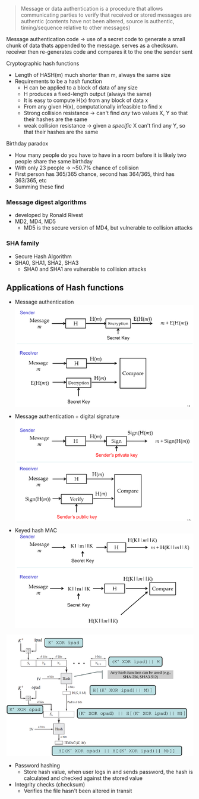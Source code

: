 > Message or data authentication is a procedure that allows communicating parties to verify that received or stored messages are authentic (contents have not been altered, source is authentic, timing/sequence relative to other messages)

Message authentication code -> use of a secret code to generate a small chunk of data thats appended to the message. serves as a checksum. receiver then re-generates code and compares it to the one the sender sent

Cryptographic hash functions
- Length of HASH(m) much shorter than m, always the same size
- Requirements to be a hash function
	- H can be applied to a block of data of any size
	- H produces a fixed-length output (always the same)
	- It is easy to compute H(x) from any block of data x
	- From any given H(x), computationally infeasible to find x
	- Strong collision resistance -> can't find _any_ two values X, Y so that their hashes are the same
	- weak collision resistance -> given a _specific_ X can't find any Y, so that their hashes are the same

Birthday paradox
- How many people do you have to have in a room before it is likely two people share the same birthday
- With only 23 people -> ~50.7% chance of collision
- First person has 365/365 chance, second has 364/365, third has 363/365, etc
- Summing these find
### Message digest algorithms
- developed by Ronald Rivest
- MD2, MD4, MD5
	- MD5 is the secure version of MD4, but vulnerable to collision attacks

### SHA family
- Secure Hash Algorithm
- SHA0, SHA1, SHA2, SHA3
	- SHA0 and SHA1 are vulnerable to collision attacks

## Applications of Hash functions
- Message authentication
![](images/Pasted%20image%2020240812173550.png)

- Message authentication + digital signature
![](images/Pasted%20image%2020240812173614.png)

- Keyed hash MAC 
![](images/Pasted%20image%2020240812173819.png)

![](images/Pasted%20image%2020240812173951.png)

- Password hashing
	- Store hash value, when user logs in and sends password, the hash is calculated and checked against the stored value
- Integrity checks (checksum)
	- Verifies the file hasn't been altered in transit

